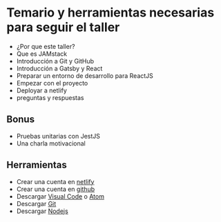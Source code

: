 # Temario y herramientas necesarias para seguir el taller


* ¿Por que este taller?
* Que es JAMstack
* Introducción a Git y GitHub
* Introducción a Gatsby y React
* Preparar un entorno de desarrollo para ReactJS
* Empezar con el proyecto
* Deployar a netlify
* preguntas y respuestas

 ## Bonus
 * Pruebas unitarias con JestJS
 * Una charla motivacional

## Herramientas
* Crear una cuenta en [netlify](https://www.netlify.com/)
* Crear una cuenta en [github](https://github.com)
* Descargar [Visual Code](https://code.visualstudio.com/) o [Atom](https://atom.io/)
* Descargar [Git](https://git-scm.com/)
* Descargar [Nodejs](https://nodejs.org/es/)
